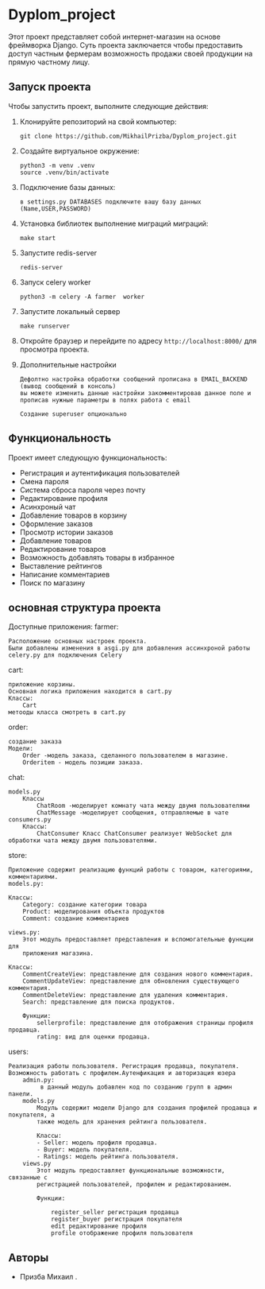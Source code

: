 # Dyplom_project



Этот проект представляет собой интернет-магазин на основе фреймворка Django.
Суть проекта заключается чтобы предоставить доступ частным фермерам возможность продажи
своей продукции на прямую частному лицу.

## Запуск проекта

Чтобы запустить проект, выполните следующие действия:

1. Клонируйте репозиторий на свой компьютер:

    ```
    git clone https://github.com/MikhailPrizba/Dyplom_project.git
    ```

2. Создайте виртуальное окружение:

    ```
    python3 -m venv .venv
    source .venv/bin/activate
    ```
3. Подключение базы данных:
    ```
    в settings.py DATABASES подключите вашу базу данных
    (Name,USER,PASSWORD)
    ```

4. Установка библиотек выполнение миграций миграций:

    ```
    make start
    ```

5. Запустите redis-server
    ```
    redis-server
    ```
6.  Запуск celery worker

    ```
    python3 -m celery -A farmer  worker
    ```
7. Запустите локальный сервер
    ```
    make runserver
    ```
8. Откройте браузер и перейдите по адресу `http://localhost:8000/` для просмотра проекта.

10. Дополнительные настройки
    ```
    Дефолтно настройка обработки сообщений прописана в EMAIL_BACKEND
    (вывод сообщений в консоль)
    вы можете изменить данные настройки закомментировав данное поле и
    прописав нужные параметры в полях работа с email

    Создание superuser опционально
    ```
## Функциональность

Проект имеет следующую функциональность:

- Регистрация и аутентификация пользователей
- Смена пароля
- Система сброса пароля через почту
- Редактирование профиля
- Асинхроный чат 
- Добавление товаров в корзину
- Оформление заказов
- Просмотр истории заказов
- Добавление товаров
- Редактирование товаров
- Возможность добавлять товары в избранное
- Выставление рейтингов
- Написание комментариев
- Поиск по магазину
## основная структура проекта
Доступные приложения:
farmer:

    Расположение основных настроек проекта.
    Были добавлены изменения в asgi.py для добавления ассинхроной работы
    celery.py для подключения Celery
    

cart:

    приложение корзины. 
    Основная логика приложения находится в cart.py
    Классы:
        Cart
    метооды класса смотреть в cart.py
order:

    создание заказа
    Модели:
        Order -модель заказа, сделанного пользователем в магазине.
        Orderitem - модель позиции заказа.

chat:

    models.py
        Классы
            ChatRoom -моделирует комнату чата между двумя пользователями
            ChatMessage -моделирует сообщения, отправляемые в чате
    consumers.py
        Классы:
            ChatConsumer Класс ChatConsumer реализует WebSocket для обработки чата между двумя пользователями.
store:

    Приложение содержит реализацию функций работы с товаром, категориями, комментариями.
    models.py:
    
    Классы:
        Category: создание категории товара
        Product: моделирования объекта продуктов
        Comment: создание комментариев
        
    views.py:
        Этот модуль предоставляет представления и вспомогательные функции для
        приложения магазина.

    Классы:
        CommentCreateView: представление для создания нового комментария.
        CommentUpdateView: представление для обновления существующего комментария.
        CommentDeleteView: представление для удаления комментария.
        Search: представление для поиска продуктов.

        Функции:
            sellerprofile: представление для отображения страницы профиля продавца.
            rating: вид для оценки продавца.

        
users:

    Реализация работы пользователя. Регистрация продавца, покупателя. 
    Возможность работать с профилем.Аутенфикация и авторизация юзера
        admin.py:
             в данный модуль добавлен код по созданию групп в админ панели.
        models.py
            Модуль содержит модели Django для создания профилей продавца и покупателя, а
            также модель для хранения рейтинга пользователя.

            Классы:
            - Seller: модель профиля продавца.
            - Buyer: модель покупателя.
            - Ratings: модель рейтинга пользователя.
        views.py
            Этот модуль предоставляет функциональные возможности, связанные с
            регистрацией пользователей, профилем и редактированием.

            Функции:

                register_seller регистрация продавца
                register_buyer регистрация покупателя
                edit редактирование профиля
                profile отображение профиля пользователя
## Авторы

- Призба Михаил
.
